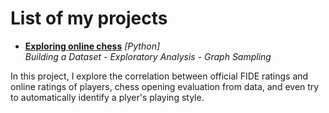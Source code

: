 # List of my projects

- **[Exploring online chess](data-science-projects/chess-data-analysis.md)** *[Python]*  
*Building a Dataset - Exploratory Analysis - Graph Sampling*

In this project, I explore the correlation between official FIDE ratings and online ratings of players, chess opening evaluation from data, and even try to automatically identify a plyer's playing style.
